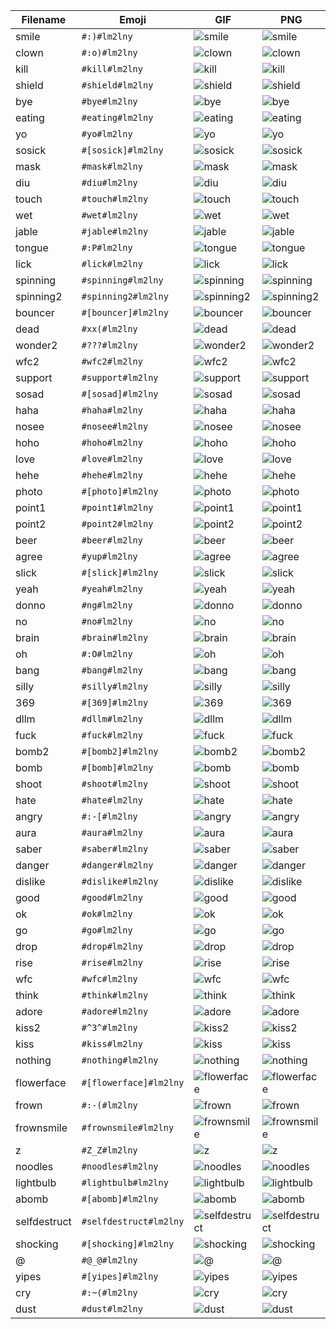 | Filename | Emoji | GIF | PNG |
| --- | --- | --- | --- |
| smile | `#:)#lm2lny` | ![smile](assets/faces/lm2lny/smile.gif) | ![smile](assets/faces_png/lm2lny/smile.png) |
| clown | `#:o)#lm2lny` | ![clown](assets/faces/lm2lny/clown.gif) | ![clown](assets/faces_png/lm2lny/clown.png) |
| kill | `#kill#lm2lny` | ![kill](assets/faces/lm2lny/kill.gif) | ![kill](assets/faces_png/lm2lny/kill.png) |
| shield | `#shield#lm2lny` | ![shield](assets/faces/lm2lny/shield.gif) | ![shield](assets/faces_png/lm2lny/shield.png) |
| bye | `#bye#lm2lny` | ![bye](assets/faces/lm2lny/bye.gif) | ![bye](assets/faces_png/lm2lny/bye.png) |
| eating | `#eating#lm2lny` | ![eating](assets/faces/lm2lny/eating.gif) | ![eating](assets/faces_png/lm2lny/eating.png) |
| yo | `#yo#lm2lny` | ![yo](assets/faces/lm2lny/yo.gif) | ![yo](assets/faces_png/lm2lny/yo.png) |
| sosick | `#[sosick]#lm2lny` | ![sosick](assets/faces/lm2lny/sosick.gif) | ![sosick](assets/faces_png/lm2lny/sosick.png) |
| mask | `#mask#lm2lny` | ![mask](assets/faces/lm2lny/mask.gif) | ![mask](assets/faces_png/lm2lny/mask.png) |
| diu | `#diu#lm2lny` | ![diu](assets/faces/lm2lny/diu.gif) | ![diu](assets/faces_png/lm2lny/diu.png) |
| touch | `#touch#lm2lny` | ![touch](assets/faces/lm2lny/touch.gif) | ![touch](assets/faces_png/lm2lny/touch.png) |
| wet | `#wet#lm2lny` | ![wet](assets/faces/lm2lny/wet.gif) | ![wet](assets/faces_png/lm2lny/wet.png) |
| jable | `#jable#lm2lny` | ![jable](assets/faces/lm2lny/jable.gif) | ![jable](assets/faces_png/lm2lny/jable.png) |
| tongue | `#:P#lm2lny` | ![tongue](assets/faces/lm2lny/tongue.gif) | ![tongue](assets/faces_png/lm2lny/tongue.png) |
| lick | `#lick#lm2lny` | ![lick](assets/faces/lm2lny/lick.gif) | ![lick](assets/faces_png/lm2lny/lick.png) |
| spinning | `#spinning#lm2lny` | ![spinning](assets/faces/lm2lny/spinning.gif) | ![spinning](assets/faces_png/lm2lny/spinning.png) |
| spinning2 | `#spinning2#lm2lny` | ![spinning2](assets/faces/lm2lny/spinning2.gif) | ![spinning2](assets/faces_png/lm2lny/spinning2.png) |
| bouncer | `#[bouncer]#lm2lny` | ![bouncer](assets/faces/lm2lny/bouncer.gif) | ![bouncer](assets/faces_png/lm2lny/bouncer.png) |
| dead | `#xx(#lm2lny` | ![dead](assets/faces/lm2lny/dead.gif) | ![dead](assets/faces_png/lm2lny/dead.png) |
| wonder2 | `#???#lm2lny` | ![wonder2](assets/faces/lm2lny/wonder2.gif) | ![wonder2](assets/faces_png/lm2lny/wonder2.png) |
| wfc2 | `#wfc2#lm2lny` | ![wfc2](assets/faces/lm2lny/wfc2.gif) | ![wfc2](assets/faces_png/lm2lny/wfc2.png) |
| support | `#support#lm2lny` | ![support](assets/faces/lm2lny/support.gif) | ![support](assets/faces_png/lm2lny/support.png) |
| sosad | `#[sosad]#lm2lny` | ![sosad](assets/faces/lm2lny/sosad.gif) | ![sosad](assets/faces_png/lm2lny/sosad.png) |
| haha | `#haha#lm2lny` | ![haha](assets/faces/lm2lny/haha.gif) | ![haha](assets/faces_png/lm2lny/haha.png) |
| nosee | `#nosee#lm2lny` | ![nosee](assets/faces/lm2lny/nosee.gif) | ![nosee](assets/faces_png/lm2lny/nosee.png) |
| hoho | `#hoho#lm2lny` | ![hoho](assets/faces/lm2lny/hoho.gif) | ![hoho](assets/faces_png/lm2lny/hoho.png) |
| love | `#love#lm2lny` | ![love](assets/faces/lm2lny/love.gif) | ![love](assets/faces_png/lm2lny/love.png) |
| hehe | `#hehe#lm2lny` | ![hehe](assets/faces/lm2lny/hehe.gif) | ![hehe](assets/faces_png/lm2lny/hehe.png) |
| photo | `#[photo]#lm2lny` | ![photo](assets/faces/lm2lny/photo.gif) | ![photo](assets/faces_png/lm2lny/photo.png) |
| point1 | `#point1#lm2lny` | ![point1](assets/faces/lm2lny/point1.gif) | ![point1](assets/faces_png/lm2lny/point1.png) |
| point2 | `#point2#lm2lny` | ![point2](assets/faces/lm2lny/point2.gif) | ![point2](assets/faces_png/lm2lny/point2.png) |
| beer | `#beer#lm2lny` | ![beer](assets/faces/lm2lny/beer.gif) | ![beer](assets/faces_png/lm2lny/beer.png) |
| agree | `#yup#lm2lny` | ![agree](assets/faces/lm2lny/agree.gif) | ![agree](assets/faces_png/lm2lny/agree.png) |
| slick | `#[slick]#lm2lny` | ![slick](assets/faces/lm2lny/slick.gif) | ![slick](assets/faces_png/lm2lny/slick.png) |
| yeah | `#yeah#lm2lny` | ![yeah](assets/faces/lm2lny/yeah.gif) | ![yeah](assets/faces_png/lm2lny/yeah.png) |
| donno | `#ng#lm2lny` | ![donno](assets/faces/lm2lny/donno.gif) | ![donno](assets/faces_png/lm2lny/donno.png) |
| no | `#no#lm2lny` | ![no](assets/faces/lm2lny/no.gif) | ![no](assets/faces_png/lm2lny/no.png) |
| brain | `#brain#lm2lny` | ![brain](assets/faces/lm2lny/brain.gif) | ![brain](assets/faces_png/lm2lny/brain.png) |
| oh | `#:O#lm2lny` | ![oh](assets/faces/lm2lny/oh.gif) | ![oh](assets/faces_png/lm2lny/oh.png) |
| bang | `#bang#lm2lny` | ![bang](assets/faces/lm2lny/bang.gif) | ![bang](assets/faces_png/lm2lny/bang.png) |
| silly | `#silly#lm2lny` | ![silly](assets/faces/lm2lny/silly.gif) | ![silly](assets/faces_png/lm2lny/silly.png) |
| 369 | `#[369]#lm2lny` | ![369](assets/faces/lm2lny/369.gif) | ![369](assets/faces_png/lm2lny/369.png) |
| dllm | `#dllm#lm2lny` | ![dllm](assets/faces/lm2lny/dllm.gif) | ![dllm](assets/faces_png/lm2lny/dllm.png) |
| fuck | `#fuck#lm2lny` | ![fuck](assets/faces/lm2lny/fuck.gif) | ![fuck](assets/faces_png/lm2lny/fuck.png) |
| bomb2 | `#[bomb2]#lm2lny` | ![bomb2](assets/faces/lm2lny/bomb2.gif) | ![bomb2](assets/faces_png/lm2lny/bomb2.png) |
| bomb | `#[bomb]#lm2lny` | ![bomb](assets/faces/lm2lny/bomb.gif) | ![bomb](assets/faces_png/lm2lny/bomb.png) |
| shoot | `#shoot#lm2lny` | ![shoot](assets/faces/lm2lny/shoot.gif) | ![shoot](assets/faces_png/lm2lny/shoot.png) |
| hate | `#hate#lm2lny` | ![hate](assets/faces/lm2lny/hate.gif) | ![hate](assets/faces_png/lm2lny/hate.png) |
| angry | `#:-[#lm2lny` | ![angry](assets/faces/lm2lny/angry.gif) | ![angry](assets/faces_png/lm2lny/angry.png) |
| aura | `#aura#lm2lny` | ![aura](assets/faces/lm2lny/aura.gif) | ![aura](assets/faces_png/lm2lny/aura.png) |
| saber | `#saber#lm2lny` | ![saber](assets/faces/lm2lny/saber.gif) | ![saber](assets/faces_png/lm2lny/saber.png) |
| danger | `#danger#lm2lny` | ![danger](assets/faces/lm2lny/danger.gif) | ![danger](assets/faces_png/lm2lny/danger.png) |
| dislike | `#dislike#lm2lny` | ![dislike](assets/faces/lm2lny/dislike.gif) | ![dislike](assets/faces_png/lm2lny/dislike.png) |
| good | `#good#lm2lny` | ![good](assets/faces/lm2lny/good.gif) | ![good](assets/faces_png/lm2lny/good.png) |
| ok | `#ok#lm2lny` | ![ok](assets/faces/lm2lny/ok.gif) | ![ok](assets/faces_png/lm2lny/ok.png) |
| go | `#go#lm2lny` | ![go](assets/faces/lm2lny/go.gif) | ![go](assets/faces_png/lm2lny/go.png) |
| drop | `#drop#lm2lny` | ![drop](assets/faces/lm2lny/drop.gif) | ![drop](assets/faces_png/lm2lny/drop.png) |
| rise | `#rise#lm2lny` | ![rise](assets/faces/lm2lny/rise.gif) | ![rise](assets/faces_png/lm2lny/rise.png) |
| wfc | `#wfc#lm2lny` | ![wfc](assets/faces/lm2lny/wfc.gif) | ![wfc](assets/faces_png/lm2lny/wfc.png) |
| think | `#think#lm2lny` | ![think](assets/faces/lm2lny/think.gif) | ![think](assets/faces_png/lm2lny/think.png) |
| adore | `#adore#lm2lny` | ![adore](assets/faces/lm2lny/adore.gif) | ![adore](assets/faces_png/lm2lny/adore.png) |
| kiss2 | `#^3^#lm2lny` | ![kiss2](assets/faces/lm2lny/kiss2.gif) | ![kiss2](assets/faces_png/lm2lny/kiss2.png) |
| kiss | `#kiss#lm2lny` | ![kiss](assets/faces/lm2lny/kiss.gif) | ![kiss](assets/faces_png/lm2lny/kiss.png) |
| nothing | `#nothing#lm2lny` | ![nothing](assets/faces/lm2lny/nothing.gif) | ![nothing](assets/faces_png/lm2lny/nothing.png) |
| flowerface | `#[flowerface]#lm2lny` | ![flowerface](assets/faces/lm2lny/flowerface.gif) | ![flowerface](assets/faces_png/lm2lny/flowerface.png) |
| frown | `#:-(#lm2lny` | ![frown](assets/faces/lm2lny/frown.gif) | ![frown](assets/faces_png/lm2lny/frown.png) |
| frownsmile | `#frownsmile#lm2lny` | ![frownsmile](assets/faces/lm2lny/frownsmile.gif) | ![frownsmile](assets/faces_png/lm2lny/frownsmile.png) |
| z | `#Z_Z#lm2lny` | ![z](assets/faces/lm2lny/z.gif) | ![z](assets/faces_png/lm2lny/z.png) |
| noodles | `#noodles#lm2lny` | ![noodles](assets/faces/lm2lny/noodles.gif) | ![noodles](assets/faces_png/lm2lny/noodles.png) |
| lightbulb | `#lightbulb#lm2lny` | ![lightbulb](assets/faces/lm2lny/lightbulb.gif) | ![lightbulb](assets/faces_png/lm2lny/lightbulb.png) |
| abomb | `#[abomb]#lm2lny` | ![abomb](assets/faces/lm2lny/abomb.gif) | ![abomb](assets/faces_png/lm2lny/abomb.png) |
| selfdestruct | `#selfdestruct#lm2lny` | ![selfdestruct](assets/faces/lm2lny/selfdestruct.gif) | ![selfdestruct](assets/faces_png/lm2lny/selfdestruct.png) |
| shocking | `#[shocking]#lm2lny` | ![shocking](assets/faces/lm2lny/shocking.gif) | ![shocking](assets/faces_png/lm2lny/shocking.png) |
| @ | `#@_@#lm2lny` | ![@](assets/faces/lm2lny/@.gif) | ![@](assets/faces_png/lm2lny/@.png) |
| yipes | `#[yipes]#lm2lny` | ![yipes](assets/faces/lm2lny/yipes.gif) | ![yipes](assets/faces_png/lm2lny/yipes.png) |
| cry | `#:~(#lm2lny` | ![cry](assets/faces/lm2lny/cry.gif) | ![cry](assets/faces_png/lm2lny/cry.png) |
| dust | `#dust#lm2lny` | ![dust](assets/faces/lm2lny/dust.gif) | ![dust](assets/faces_png/lm2lny/dust.png) |
